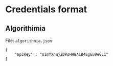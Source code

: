 # Credentials format

## Algorithimia 

File: `algorithmia.json`

```
{
    "apiKey" : "simYXnujZDRoHHBA1B4EgEu9eGL1"
}

```